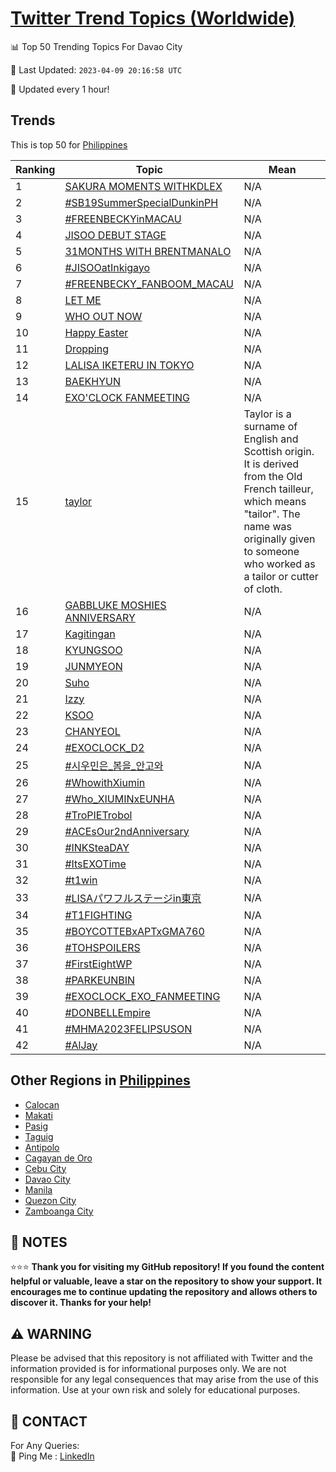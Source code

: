 [Twitter Trend Topics (Worldwide)](https://github.com/ErcinDedeoglu/Twitter-Trend-Topics)
==========


📊 Top 50 Trending Topics For Davao City

📆 Last Updated: `2023-04-09 20:16:58 UTC`

🔧 Updated every 1 hour!


## Trends

This is top 50 for [Philippines](</Philippines>)

| Ranking | Topic | Mean |
| ------- | ------------ | ------------ |
| 1 | [SAKURA MOMENTS WITHKDLEX](http://twitter.com/search?q=SAKURA+MOMENTS+WITHKDLEX) | N/A |
| 2 | [#SB19SummerSpecialDunkinPH](http://twitter.com/search?q=%23SB19SummerSpecialDunkinPH) | N/A |
| 3 | [#FREENBECKYinMACAU](http://twitter.com/search?q=%23FREENBECKYinMACAU) | N/A |
| 4 | [JISOO DEBUT STAGE](http://twitter.com/search?q=JISOO+DEBUT+STAGE) | N/A |
| 5 | [31MONTHS WITH BRENTMANALO](http://twitter.com/search?q=31MONTHS+WITH+BRENTMANALO) | N/A |
| 6 | [#JISOOatInkigayo](http://twitter.com/search?q=%23JISOOatInkigayo) | N/A |
| 7 | [#FREENBECKY_FANBOOM_MACAU](http://twitter.com/search?q=%23FREENBECKY_FANBOOM_MACAU) | N/A |
| 8 | [LET ME](http://twitter.com/search?q=LET+ME) | N/A |
| 9 | [WHO OUT NOW](http://twitter.com/search?q=WHO+OUT+NOW) | N/A |
| 10 | [Happy Easter](http://twitter.com/search?q=Happy+Easter) | N/A |
| 11 | [Dropping](http://twitter.com/search?q=Dropping) | N/A |
| 12 | [LALISA IKETERU IN TOKYO](http://twitter.com/search?q=LALISA+IKETERU+IN+TOKYO) | N/A |
| 13 | [BAEKHYUN](http://twitter.com/search?q=BAEKHYUN) | N/A |
| 14 | [EXO'CLOCK FANMEETING](http://twitter.com/search?q=EXO%27CLOCK+FANMEETING) | N/A |
| 15 | [taylor](http://twitter.com/search?q=taylor) | Taylor is a surname of English and Scottish origin. It is derived from the Old French tailleur, which means "tailor". The name was originally given to someone who worked as a tailor or cutter of cloth. |
| 16 | [GABBLUKE MOSHIES ANNIVERSARY](http://twitter.com/search?q=GABBLUKE+MOSHIES+ANNIVERSARY) | N/A |
| 17 | [Kagitingan](http://twitter.com/search?q=Kagitingan) | N/A |
| 18 | [KYUNGSOO](http://twitter.com/search?q=KYUNGSOO) | N/A |
| 19 | [JUNMYEON](http://twitter.com/search?q=JUNMYEON) | N/A |
| 20 | [Suho](http://twitter.com/search?q=Suho) | N/A |
| 21 | [Izzy](http://twitter.com/search?q=Izzy) | N/A |
| 22 | [KSOO](http://twitter.com/search?q=KSOO) | N/A |
| 23 | [CHANYEOL](http://twitter.com/search?q=CHANYEOL) | N/A |
| 24 | [#EXOCLOCK_D2](http://twitter.com/search?q=%23EXOCLOCK_D2) | N/A |
| 25 | [#시우민은_봄을_안고와](http://twitter.com/search?q=%23%ec%8b%9c%ec%9a%b0%eb%af%bc%ec%9d%80_%eb%b4%84%ec%9d%84_%ec%95%88%ea%b3%a0%ec%99%80) | N/A |
| 26 | [#WhowithXiumin](http://twitter.com/search?q=%23WhowithXiumin) | N/A |
| 27 | [#Who_XIUMINxEUNHA](http://twitter.com/search?q=%23Who_XIUMINxEUNHA) | N/A |
| 28 | [#TroPIETrobol](http://twitter.com/search?q=%23TroPIETrobol) | N/A |
| 29 | [#ACEsOur2ndAnniversary](http://twitter.com/search?q=%23ACEsOur2ndAnniversary) | N/A |
| 30 | [#INKSteaDAY](http://twitter.com/search?q=%23INKSteaDAY) | N/A |
| 31 | [#ItsEXOTime](http://twitter.com/search?q=%23ItsEXOTime) | N/A |
| 32 | [#t1win](http://twitter.com/search?q=%23t1win) | N/A |
| 33 | [#LISAパワフルステージin東京](http://twitter.com/search?q=%23LISA%e3%83%91%e3%83%af%e3%83%95%e3%83%ab%e3%82%b9%e3%83%86%e3%83%bc%e3%82%b8in%e6%9d%b1%e4%ba%ac) | N/A |
| 34 | [#T1FIGHTING](http://twitter.com/search?q=%23T1FIGHTING) | N/A |
| 35 | [#BOYCOTTEBxAPTxGMA760](http://twitter.com/search?q=%23BOYCOTTEBxAPTxGMA760) | N/A |
| 36 | [#TOHSPOILERS](http://twitter.com/search?q=%23TOHSPOILERS) | N/A |
| 37 | [#FirstEightWP](http://twitter.com/search?q=%23FirstEightWP) | N/A |
| 38 | [#PARKEUNBIN](http://twitter.com/search?q=%23PARKEUNBIN) | N/A |
| 39 | [#EXOCLOCK_EXO_FANMEETING](http://twitter.com/search?q=%23EXOCLOCK_EXO_FANMEETING) | N/A |
| 40 | [#DONBELLEmpire](http://twitter.com/search?q=%23DONBELLEmpire) | N/A |
| 41 | [#MHMA2023FELIPSUSON](http://twitter.com/search?q=%23MHMA2023FELIPSUSON) | N/A |
| 42 | [#AlJay](http://twitter.com/search?q=%23AlJay) | N/A |



## Other Regions in [Philippines](</Philippines>)

* [Calocan](</Philippines/Calocan.md>)
* [Makati](</Philippines/Makati.md>)
* [Pasig](</Philippines/Pasig.md>)
* [Taguig](</Philippines/Taguig.md>)
* [Antipolo](</Philippines/Antipolo.md>)
* [Cagayan de Oro](</Philippines/Cagayan de Oro.md>)
* [Cebu City](</Philippines/Cebu City.md>)
* [Davao City](</Philippines/Davao City.md>)
* [Manila](</Philippines/Manila.md>)
* [Quezon City](</Philippines/Quezon City.md>)
* [Zamboanga City](</Philippines/Zamboanga City.md>)



## 📝 NOTES

⭐⭐⭐ **Thank you for visiting my GitHub repository! If you found the content helpful or valuable, leave a star on the repository to show your support. It encourages me to continue updating the repository and allows others to discover it. Thanks for your help!**


## ⚠️ WARNING

Please be advised that this repository is not affiliated with Twitter and the information provided is for informational purposes only. We are not responsible for any legal consequences that may arise from the use of this information. Use at your own risk and solely for educational purposes.


## 📨 CONTACT

 For Any Queries:  
            🏓 Ping Me : [LinkedIn](https://www.linkedin.com/in/ercindedeoglu/)
